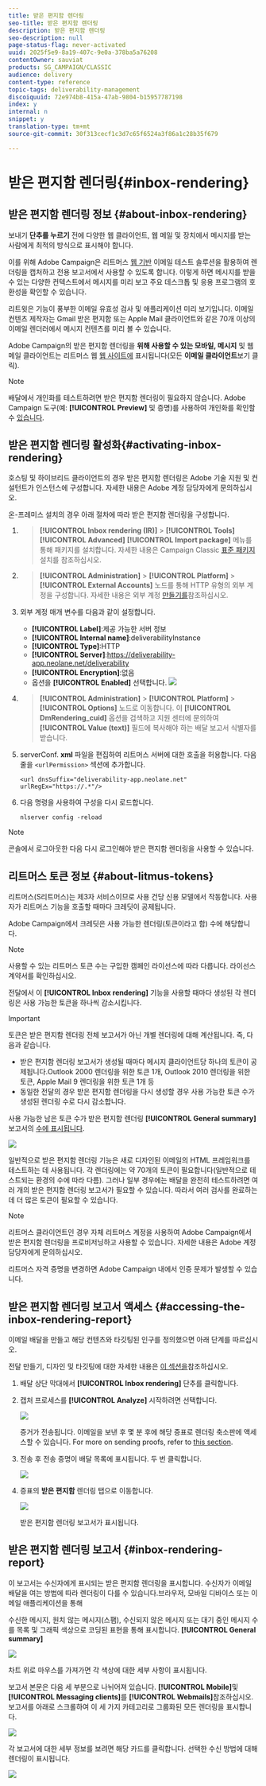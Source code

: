 ```yaml
---
title: 받은 편지함 렌더링
seo-title: 받은 편지함 렌더링
description: 받은 편지함 렌더링
seo-description: null
page-status-flag: never-activated
uuid: 2025f5e9-8a19-407c-9e0a-378ba5a76208
contentOwner: sauviat
products: SG_CAMPAIGN/CLASSIC
audience: delivery
content-type: reference
topic-tags: deliverability-management
discoiquuid: 72e974b8-415a-47ab-9804-b15957787198
index: y
internal: n
snippet: y
translation-type: tm+mt
source-git-commit: 30f313cecf1c3d7c65f6524a3f86a1c28b35f679

---
```



# 받은 편지함 렌더링{#inbox-rendering}

## 받은 편지함 렌더링 정보 {#about-inbox-rendering}

보내기 **단추를 누르기** 전에 다양한 웹 클라이언트, 웹 메일 및 장치에서 메시지를 받는 사람에게 최적의 방식으로 표시해야 합니다.

이를 위해 Adobe Campaign은 리트머스 [웹 기반](https://litmus.com/email-testing) 이메일 테스트 솔루션을 활용하여 렌더링을 캡처하고 전용 보고서에서 사용할 수 있도록 합니다. 이렇게 하면 메시지를 받을 수 있는 다양한 컨텍스트에서 메시지를 미리 보고 주요 데스크톱 및 응용 프로그램의 호환성을 확인할 수 있습니다.

리트윗은 기능이 풍부한 이메일 유효성 검사 및 애플리케이션 미리 보기입니다. 이메일 컨텐츠 제작자는 Gmail 받은 편지함 또는 Apple Mail 클라이언트와 같은 70개 이상의 이메일 렌더러에서 메시지 컨텐츠를 미리 볼 수 있습니다.

Adobe Campaign의 받은 편지함 렌더링을 **위해 사용할 수 있는 모바일, 메시지** 및 웹 메일 클라이언트는 리트머스 웹 [웹 사이트에](https://litmus.com/email-testing) 표시됩니다(모든 **이메일 클라이언트**&#x200B;보기 클릭).

>[!NOTE]
>
>배달에서 개인화를 테스트하려면 받은 편지함 렌더링이 필요하지 않습니다. Adobe Campaign 도구(예: **[!UICONTROL Preview]** 및 증명)를 사용하여 개인화를 확인할 수 [있습니다](../../delivery/using/steps-validating-the-delivery.md#sending-a-proof).

## 받은 편지함 렌더링 활성화{#activating-inbox-rendering}

호스팅 및 하이브리드 클라이언트의 경우 받은 편지함 렌더링은 Adobe 기술 지원 및 컨설턴트가 인스턴스에 구성합니다. 자세한 내용은 Adobe 계정 담당자에게 문의하십시오.

온-프레미스 설치의 경우 아래 절차에 따라 받은 편지함 렌더링을 구성합니다.

1. > **[!UICONTROL Inbox rendering (IR)]** > **[!UICONTROL Tools]** **[!UICONTROL Advanced]** **[!UICONTROL Import package]** 메뉴를 통해 패키지를 설치합니다. 자세한 내용은 Campaign Classic [표준 패키지](../../installation/using/installing-campaign-standard-packages.md)설치를 참조하십시오.
1. > **[!UICONTROL Administration]** > **[!UICONTROL Platform]** > **[!UICONTROL External Accounts]** 노드를 통해 HTTP 유형의 외부 계정을 구성합니다. 자세한 내용은 외부 계정 [만들기를](../../platform/using/external-accounts.md#creating-an-external-account)참조하십시오.
1. 외부 계정 매개 변수를 다음과 같이 설정합니다.
   * **[!UICONTROL Label]**:제공 가능한 서버 정보
   * **[!UICONTROL Internal name]**:deliverabilityInstance
   * **[!UICONTROL Type]**:HTTP
   * **[!UICONTROL Server]**:https://deliverability-app.neolane.net/deliverability
   * **[!UICONTROL Encryption]**:없음
   * 옵션을 **[!UICONTROL Enabled]** 선택합니다.
   ![](assets/s_tn_inbox_rendering_external-account.png)

1. > **[!UICONTROL Administration]** > **[!UICONTROL Platform]** > **[!UICONTROL Options]** 노드로 이동합니다. 이 **[!UICONTROL DmRendering_cuid]** 옵션을 검색하고 지원 센터에 문의하여 **[!UICONTROL Value (text)]** 필드에 복사해야 하는 배달 보고서 식별자를 받습니다.
1. serverConf. **xml** 파일을 편집하여 리트머스 서버에 대한 호출을 허용합니다. 다음 줄을 `<urlPermission>` 섹션에 추가합니다.

   ```
   <url dnsSuffix="deliverability-app.neolane.net" urlRegEx="https://.*"/>
   ```

1. 다음 명령을 사용하여 구성을 다시 로드합니다.

   ```
   nlserver config -reload
   ```

>[!NOTE]
>
>콘솔에서 로그아웃한 다음 다시 로그인해야 받은 편지함 렌더링을 사용할 수 있습니다.

## 리트머스 토큰 정보 {#about-litmus-tokens}

리트머스(S리트머스)는 제3자 서비스이므로 사용 건당 신용 모델에서 작동합니다. 사용자가 리트머스 기능을 호출할 때마다 크레딧이 공제됩니다.

Adobe Campaign에서 크레딧은 사용 가능한 렌더링(토큰이라고 함) 수에 해당합니다.

>[!NOTE]
>
>사용할 수 있는 리트머스 토큰 수는 구입한 캠페인 라이선스에 따라 다릅니다. 라이선스 계약서를 확인하십시오.

전달에서 이 **[!UICONTROL Inbox rendering]** 기능을 사용할 때마다 생성된 각 렌더링은 사용 가능한 토큰을 하나씩 감소시킵니다.

>[!IMPORTANT]
>
>토큰은 받은 편지함 렌더링 전체 보고서가 아닌 개별 렌더링에 대해 계산됩니다. 즉, 다음과 같습니다.
>
>* 받은 편지함 렌더링 보고서가 생성될 때마다 메시지 클라이언트당 하나의 토큰이 공제됩니다.Outlook 2000 렌더링을 위한 토큰 1개, Outlook 2010 렌더링을 위한 토큰, Apple Mail 9 렌더링을 위한 토큰 1개 등
>* 동일한 전달의 경우 받은 편지함 렌더링을 다시 생성할 경우 사용 가능한 토큰 수가 생성된 렌더링 수로 다시 감소합니다.
>



사용 가능한 남은 토큰 수가 받은 편지함 렌더링 **[!UICONTROL General summary]** 보고서의 [수에 표시됩니다](#inbox-rendering-report).

![](assets/s_tn_inbox_rendering_tokens.png)

일반적으로 받은 편지함 렌더링 기능은 새로 디자인된 이메일의 HTML 프레임워크를 테스트하는 데 사용됩니다. 각 렌더링에는 약 70개의 토큰이 필요합니다(일반적으로 테스트되는 환경의 수에 따라 다름). 그러나 일부 경우에는 배달을 완전히 테스트하려면 여러 개의 받은 편지함 렌더링 보고서가 필요할 수 있습니다. 따라서 여러 검사를 완료하는 데 더 많은 토큰이 필요할 수 있습니다.

>[!NOTE]
>
>리트머스 클라이언트인 경우 자체 리트머스 계정을 사용하여 Adobe Campaign에서 받은 편지함 렌더링을 프로비저닝하고 사용할 수 있습니다. 자세한 내용은 Adobe 계정 담당자에게 문의하십시오.
>
>리트머스 자격 증명을 변경하면 Adobe Campaign 내에서 인증 문제가 발생할 수 있습니다.

## 받은 편지함 렌더링 보고서 액세스 {#accessing-the-inbox-rendering-report}

이메일 배달을 만들고 해당 컨텐츠와 타깃팅된 인구를 정의했으면 아래 단계를 따르십시오.

전달 만들기, 디자인 및 타깃팅에 대한 자세한 내용은 [이 섹션을](../../delivery/using/about-email-channel.md)참조하십시오.

1. 배달 상단 막대에서 **[!UICONTROL Inbox rendering]** 단추를 클릭합니다.
1. 캡처 프로세스를 **[!UICONTROL Analyze]** 시작하려면 선택합니다.

   ![](assets/s_tn_inbox_rendering_button.png)

   증거가 전송됩니다. 이메일을 보낸 후 몇 분 후에 해당 증표로 렌더링 축소판에 액세스할 수 있습니다. For more on sending proofs, refer to [this section](../../delivery/using/steps-validating-the-delivery.md#sending-a-proof).

1. 전송 후 전송 증명이 배달 목록에 표시됩니다. 두 번 클릭합니다.

   ![](assets/s_tn_inbox_rendering_delivery_list.png)

1. 증표의 **받은 편지함** 렌더링 탭으로 이동합니다.

   ![](assets/s_tn_inbox_rendering_tab.png)

   받은 편지함 렌더링 보고서가 표시됩니다.

## 받은 편지함 렌더링 보고서 {#inbox-rendering-report}

이 보고서는 수신자에게 표시되는 받은 편지함 렌더링을 표시합니다. 수신자가 이메일 배달을 여는 방법에 따라 렌더링이 다를 수 있습니다.브라우저, 모바일 디바이스 또는 이메일 애플리케이션을 통해

수신한 메시지, 원치 않는 메시지(스팸), 수신되지 않은 메시지 또는 대기 중인 메시지 수를 목록 및 그래픽 색상으로 코딩된 표현을 통해 표시합니다. **[!UICONTROL General summary]**

![](assets/s_tn_inbox_rendering_summary.png)

차트 위로 마우스를 가져가면 각 색상에 대한 세부 사항이 표시됩니다.

보고서 본문은 다음 세 부분으로 나뉘어져 있습니다. **[!UICONTROL Mobile]**&#x200B;및 **[!UICONTROL Messaging clients]**&#x200B;를 **[!UICONTROL Webmails]**&#x200B;참조하십시오. 보고서를 아래로 스크롤하여 이 세 가지 카테고리로 그룹화된 모든 렌더링을 표시합니다.

![](assets/s_tn_inbox_rendering_report.png)

각 보고서에 대한 세부 정보를 보려면 해당 카드를 클릭합니다. 선택한 수신 방법에 대해 렌더링이 표시됩니다.

![](assets/s_tn_inbox_rendering_example.png)

